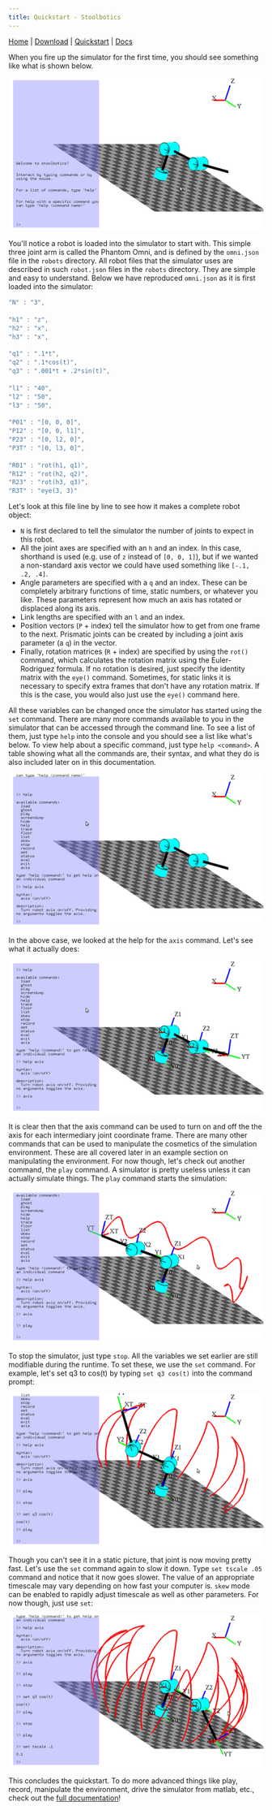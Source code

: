 ```yaml
---
title: Quickstart - Stoolbotics
---
```


[Home](/projects/stoolbotics/)
|
[Download](/projects/stoolbotics/download/)
|
[Quickstart](/projects/stoolbotics/quickstart/)
|
[Docs](/projects/stoolbotics/docs/)

When you fire up the simulator for the first time, you should see something like what is shown below.

![](/projects/stoolbotics/1.png)

You'll notice a robot is loaded into the simulator to start with. This simple three joint arm is called the Phantom Omni, and is defined by the `omni.json` file in the `robots` directory. All robot files that the simulator uses are described in such `robot.json` files in the `robots` directory. They are simple and easy to understand. Below we have reproduced `omni.json` as it is first loaded into the simulator:

```javascript
"N" : "3",

"h1" : "z",
"h2" : "x",
"h3" : "x",

"q1" : ".1*t",
"q2" : ".1*cos(t)",
"q3" : ".001*t + .2*sin(t)",

"l1" : "40",
"l2" : "50",
"l3" : "50",

"P01" : "[0, 0, 0]",
"P12" : "[0, 0, l1]",
"P23" : "[0, l2, 0]",
"P3T" : "[0, l3, 0]",

"R01" : "rot(h1, q1)",
"R12" : "rot(h2, q2)",
"R23" : "rot(h3, q3)",
"R3T" : "eye(3, 3)"
```

Let's look at this file line by line to see how it makes a complete robot object:

- `N` is first declared to tell the simulator the number of joints to expect in this robot.
- All the joint axes are specified with an `h` and an index. In this case, shorthand is used (e.g. use of `z` instead of `[0, 0, 1]`), but if we wanted a non-standard axis vector we could have used something like `[-.1, .2, .4]`.
- Angle parameters are specified with a `q` and an index. These can be completely arbitrary functions of time, static numbers, or whatever you like. These parameters represent how much an axis has rotated or displaced along its axis.
- Link lengths are specified with an `l` and an index.
- Position vectors (`P` + index) tell the simulator how to get from one frame to the next. Prismatic joints can be created by including a joint axis parameter (a `q`) in the vector.
- Finally, rotation matrices (`R` + index) are specified by using the `rot()` command, which calculates the rotation matrix using the Euler-Rodriguez formula. If no rotation is desired, just specify the identity matrix with the `eye()` command. Sometimes, for static links it is necessary to specify extra frames that don't have any rotation matrix. If this is the case, you would also just use the `eye()` command here.

All these variables can be changed once the simulator has started using the `set` command. There are many more commands available to you in the simulator that can be accessed through the command line. To see a list of them, just type `help` into the console and you should see a list like what's below. To view help about a specific command, just type `help <command>`. A table showing what all the commands are, their syntax, and what they do is also included later on in this documentation.

![](/projects/stoolbotics/3.png)

In the above case, we looked at the help for the `axis` command. Let's see what it actually does:

![](/projects/stoolbotics/4.png)

It is clear then that the axis command can be used to turn on and off the the axis for each intermediary joint coordinate frame. There are many other commands that can be used to manipulate the cosmetics of the simulation environment. These are all covered later in an example section on manipulating the environment. For now though, let's check out another command, the `play` command. A simulator is pretty useless unless it can actually simulate things. The `play` command starts the simulation:

![](/projects/stoolbotics/5.png)

To stop the simulator, just type `stop`. All the variables we set earlier are still modifiable during the runtime. To set these, we use the `set` command. For example, let's set q3 to cos(t) by typing `set q3 cos(t)` into the command prompt:

![](/projects/stoolbotics/6.png)

Though you can't see it in a static picture, that joint is now moving pretty fast. Let's use the `set` command again to slow it down. Type `set tscale .05` command and notice that it now goes slower. The value of an appropriate timescale may vary depending on how fast your computer is. `skew` mode can be enabled to rapidly adjust timescale as well as other parameters. For now though, just use `set`:

![](/projects/stoolbotics/7.png)

This concludes the quickstart. To do more advanced things like play, record, manipulate the environment, drive the simulator from matlab, etc., check out the [full documentation](/projects/stoolbotics/docs/)!
